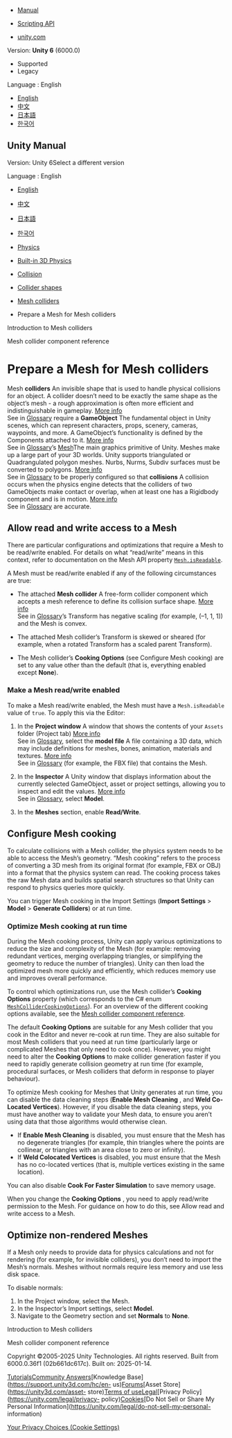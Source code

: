 [](https://docs.unity3d.com)

  * [Manual](../Manual/index.html)
  * [Scripting API](../ScriptReference/index.html)

  * [unity.com](https://unity.com/)

Version: **Unity 6** (6000.0)

  * Supported
  * Legacy

Language : English

  * [English](/Manual/prepare-mesh-for-mesh-collider.html)
  * [中文](/cn/current/Manual/prepare-mesh-for-mesh-collider.html)
  * [日本語](/ja/current/Manual/prepare-mesh-for-mesh-collider.html)
  * [한국어](/kr/current/Manual/prepare-mesh-for-mesh-collider.html)

[](https://docs.unity3d.com)

## Unity Manual

Version: Unity 6Select a different version

Language : English

  * [English](/Manual/prepare-mesh-for-mesh-collider.html)
  * [中文](/cn/current/Manual/prepare-mesh-for-mesh-collider.html)
  * [日本語](/ja/current/Manual/prepare-mesh-for-mesh-collider.html)
  * [한국어](/kr/current/Manual/prepare-mesh-for-mesh-collider.html)

  * [Physics](PhysicsSection.html)
  * [Built-in 3D Physics](PhysicsOverview.html)
  * [Collision](collision-section.html)
  * [Collider shapes](collider-shapes.html)
  * [Mesh colliders](mesh-colliders.html)
  * Prepare a Mesh for Mesh colliders

[](mesh-colliders-introduction.html)

Introduction to Mesh colliders

[](class-MeshCollider.html)

Mesh collider component reference

# Prepare a Mesh for Mesh colliders

Mesh **colliders** An invisible shape that is used to handle physical
collisions for an object. A collider doesn’t need to be exactly the same shape
as the object’s mesh - a rough approximation is often more efficient and
indistinguishable in gameplay. [More info](CollidersOverview.html)  
See in [Glossary](Glossary.html#Collider) require a **GameObject** The
fundamental object in Unity scenes, which can represent characters, props,
scenery, cameras, waypoints, and more. A GameObject’s functionality is defined
by the Components attached to it. [More info](class-GameObject.html)  
See in [Glossary](Glossary.html#GameObject)’s [Mesh](mesh.html)The main
graphics primitive of Unity. Meshes make up a large part of your 3D worlds.
Unity supports triangulated or Quadrangulated polygon meshes. Nurbs, Nurms,
Subdiv surfaces must be converted to polygons. [More info](mesh.html)  
See in [Glossary](Glossary.html#Mesh) to be properly configured so that
**collisions** A collision occurs when the physics engine detects that the
colliders of two GameObjects make contact or overlap, when at least one has a
Rigidbody component and is in motion. [More info](CollidersOverview.html)  
See in [Glossary](Glossary.html#Collision) are accurate.

## Allow read and write access to a Mesh

There are particular configurations and optimizations that require a Mesh to
be read/write enabled. For details on what “read/write” means in this context,
refer to documentation on the Mesh API property
[`Mesh.isReadable`](../ScriptReference/Mesh-isReadable.html).

A Mesh must be read/write enabled if any of the following circumstances are
true:

  * The attached **Mesh collider** A free-form collider component which accepts a mesh reference to define its collision surface shape. [More info](class-MeshCollider.html)  
See in [Glossary](Glossary.html#MeshCollider)’s Transform has negative scaling
(for example, (–1, 1, 1)) and the Mesh is convex.

  * The attached Mesh collider’s Transform is skewed or sheared (for example, when a rotated Transform has a scaled parent Transform).
  * The Mesh collider’s **Cooking Options** (see Configure Mesh cooking) are set to any value other than the default (that is, everything enabled except **None**).

### Make a Mesh read/write enabled

To make a Mesh read/write enabled, the Mesh must have a `Mesh.isReadable`
value of `true`. To apply this via the Editor:

  1. In the **Project window** A window that shows the contents of your `Assets` folder (Project tab) [More info](ProjectView.html)  
See in [Glossary](Glossary.html#Projectwindow), select the **model file** A
file containing a 3D data, which may include definitions for meshes, bones,
animation, materials and textures. [More info](3D-formats.html)  
See in [Glossary](Glossary.html#Modelfile) (for example, the FBX file) that
contains the Mesh.

  2. In the **Inspector** A Unity window that displays information about the currently selected GameObject, asset or project settings, allowing you to inspect and edit the values. [More info](UsingTheInspector.html)  
See in [Glossary](Glossary.html#Inspector), select **Model**.

  3. In the **Meshes** section, enable **Read/Write**.

## Configure Mesh cooking

To calculate collisions with a Mesh collider, the physics system needs to be
able to access the Mesh’s geometry. “Mesh cooking” refers to the process of
converting a 3D mesh from its original format (for example, FBX or OBJ) into a
format that the physics system can read. The cooking process takes the raw
Mesh data and builds spatial search structures so that Unity can respond to
physics queries more quickly.

You can trigger Mesh cooking in the Import Settings (**Import Settings** >
**Model** > **Generate Colliders**) or at run time.

### Optimize Mesh cooking at run time

During the Mesh cooking process, Unity can apply various optimizations to
reduce the size and complexity of the Mesh (for example: removing redundant
vertices, merging overlapping triangles, or simplifying the geometry to reduce
the number of triangles). Unity can then load the optimized mesh more quickly
and efficiently, which reduces memory use and improves overall performance.

To control which optimizations run, use the Mesh collider’s **Cooking
Options** property (which corresponds to the C# enum
[`MeshColliderCookingOptions`](../ScriptReference/MeshColliderCookingOptions.html)).
For an overview of the different cooking options available, see the [Mesh
collider component reference](class-MeshCollider.html).

The default **Cooking Options** are suitable for any Mesh collider that you
cook in the Editor and never re-cook at run time. They are also suitable for
most Mesh colliders that you need at run time (particularly large or
complicated Meshes that only need to cook once). However, you might need to
alter the **Cooking Options** to make collider generation faster if you need
to rapidly generate collision geometry at run time (for example, procedural
surfaces, or Mesh colliders that deform in response to player behaviour).

To optimize Mesh cooking for Meshes that Unity generates at run time, you can
disable the data cleaning steps (**Enable Mesh Cleaning** , and **Weld Co-
Located Vertices**). However, if you disable the data cleaning steps, you must
have another way to validate your Mesh data, to ensure you aren’t using data
that those algorithms would otherwise clean.

  * If **Enable Mesh Cleaning** is disabled, you must ensure that the Mesh has no degenerate triangles (for example, thin triangles where the points are collinear, or triangles with an area close to zero or infinity).
  * If **Weld Colocated Vertices** is disabled, you must ensure that the Mesh has no co-located vertices (that is, multiple vertices existing in the same location).

You can also disable **Cook For Faster Simulation** to save memory usage.

When you change the **Cooking Options** , you need to apply read/write
permission to the Mesh. For guidance on how to do this, see Allow read and
write access to a Mesh.

## Optimize non-rendered Meshes

If a Mesh only needs to provide data for physics calculations and not for
rendering (for example, for invisible colliders), you don’t need to import the
Mesh’s normals. Meshes without normals require less memory and use less disk
space.

To disable normals:

  1. In the Project window, select the Mesh.
  2. In the Inspector’s Import settings, select **Model**.
  3. Navigate to the Geometry section and set **Normals** to **None**.

[](mesh-colliders-introduction.html)

Introduction to Mesh colliders

[](class-MeshCollider.html)

Mesh collider component reference

Copyright ©2005-2025 Unity Technologies. All rights reserved. Built from
6000.0.36f1 (02b661dc617c). Built on: 2025-01-14.

[Tutorials](https://learn.unity.com/)[Community
Answers](https://answers.unity3d.com)[Knowledge
Base](https://support.unity3d.com/hc/en-
us)[Forums](https://forum.unity3d.com)[Asset Store](https://unity3d.com/asset-
store)[Terms of
use](https://docs.unity3d.com/Manual/TermsOfUse.html)[Legal](https://unity.com/legal)[Privacy
Policy](https://unity.com/legal/privacy-
policy)[Cookies](https://unity.com/legal/cookie-policy)[Do Not Sell or Share
My Personal Information](https://unity.com/legal/do-not-sell-my-personal-
information)

[Your Privacy Choices (Cookie Settings)](javascript:void\(0\);)

